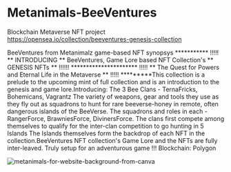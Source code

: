 # Metanimals-BeeVentures
Blockchain Metaverse NFT project
https://opensea.io/collection/beeventures-genesis-collection

BeeVentures from Metanimalz game-based NFT synopsys
*********** !!!!! ** INTRODUCING ** BeeVentures, Game Lore based NFT Collection's ** GENESIS NFTs ** !!!!!! ********************** !!!!! ** The Quest for Powers and Eternal Life in the Metaverse ** !!!!! *********This collection is a prelude to the upcoming mint of full collection and is an introduction to the genesis and game lore.Introducing: The 3 Bee Clans - TernaFricks, Bohemicans, Vagrantz The variety of weapons, gear and tools they use as they fly out as squadrons to hunt for rare beeverse-honey in remote, often dangerous islands of the BeeVerse. The squadrons and roles in each - RangerForce, BrawniesForce, DivinersForce. The clans first compete among themselves to qualify for the inter-clan competition to go hunting in 5 Islands The Islands themselves form the backdrop of each NFT in the collection.BeeVentures NFT collection's Game Lore and the NFTs are fully inter-leaved. Truly setup for an adventurous game !!!
Blockchain: Polygon

![metanimals-for-website-background-from-canva](https://github.com/ken-vat/Metanimals-BeeVentures/assets/40846144/5da10182-353c-4d03-9bc7-e21bb49f79f9)
